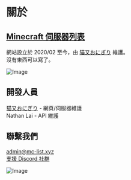 # 關於

## [Minecraft 伺服器列表](https://www.mc-list.xyz/)

網站設立於 2020/02 至今，由 [猫又おにぎり](https://github.com/haer0248) 維護。  
沒有東西可以寫了。

![Image](https://www.mc-list.xyz/assets/fbimg.png)

## 開發人員
[猫又おにぎり](https://github.com/haer0248) - 網頁/伺服器維護  
Nathan Lai - API 維護

## 聯繫我們
admin@mc-list.xyz  
[支援 Discord 社群](https://discord.gg/VaQAY2s)

![Image](https://image.haer0248.me/discord_banner)